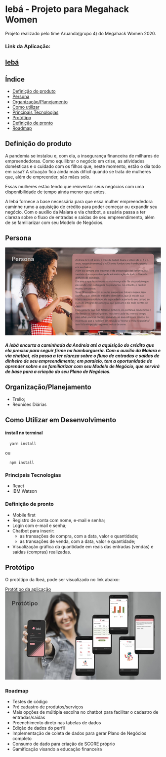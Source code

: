# Iebá - Projeto para Megahack Women
Projeto realizado pelo time Aruanda(grupo 4) do Megahack Women 2020.

### Link da Aplicação:

## [Iebá](https://www.github.com.br/nayamarosa/ieba)

## Índice

* [Definição do produto](#definição-do-produto)
* [Persona](#persona)
* [Organização/Planejamento](#organização/planejamento)
* [Como utilizar](#como-utilizar-em-desenvolvimento)
* [Principais Tecnologias](#principais-tecnologias)
* [Protótipo](#protótipo)
* [Definição de pronto](#definição-de-pronto)
* [Roadmap](#roadmap)

## Definição do produto
A pandemia se instalou e, com ela, a insegurança financeira de milhares de empreendedoras. Como equilibrar o negócio em crise, as atividades domésticas e o cuidado com os filhos que, neste momento, estão o dia todo em casa? A situação fica ainda mais difícil quando se trata de mulheres que, além de empreender, são mães solo.

Essas mulheres estão tendo que reinventar seus negócios com uma disponibilidade de tempo ainda menor que antes.

A Iebá fornece a base necessária para que essa mulher empreendedora caminhe rumo a aquisição de crédito para poder começar ou expandir seu negócio. Com o auxílio da Maiara e via chatbot, a usuária passa a ter clareza sobre o fluxo de entradas e saídas de seu empreendimento, além de se familiarizar com seu Modelo de Negócios.

## Persona
![Persona](https://github.com/nayamarosa/megahack-women/blob/master/src/assets/persona.png)

##### A Iebá encurta a caminhada da Andreia até a aquisição do crédito que ela precisa para seguir firme na hamburgueria. Com o auxílio da Maiara e via chatbot, ela passa a ter clareza sobre o fluxo de entradas e saídas de dinheiro de seu empreendimento; em paralelo, tem a oportunidade de aprender sobre e se familiarizar com seu Modelo de Negócio, que servirá de base para a criação do seu Plano de Negócios.

## Organização/Planejamento

 * Trello;
 * Reuniões Diárias

## Como Utilizar em Desenvolvimento

  #### install no terminal

  ```` 
    yarn install
  ````
  ou
  ````
    npm install
  ````

### Principais Tecnologias

* React
* IBM Watson

### Definição de pronto

* Mobile first
* Registro de conta com nome, e-mail e senha;
* Login com e-mail e senha;
* Chatbot para inserir:
  * as transações de compra, com a data, valor e quantidade;
  * as transações de venda, com a data, valor e quantidade;
* Visualização gráfica da quantidade em reais das entradas (vendas) e saídas (compras) realizadas.


## Protótipo

O protótipo da Ibeá, pode ser visualizado no link abaixo:

[Protótipo da aplicação](http://bit.ly/ieba-megahack)
![protótipo](https://github.com/nayamarosa/megahack-women/blob/master/src/assets/prototipo.png)


### Roadmap
* Testes de código
* Pré cadastro de produtos/serviços
* Mais opções de múltipla escolha no chatbot para facilitar o cadastro de entradas/saídas
* Preenchimento direto nas tabelas de dados
* Edição de dados do perfil
* Implementação de coleta de dados para gerar Plano de Negócios completo
* Consumo de dado para criação de SCORE próprio
* Gamificação visando a educação financeira